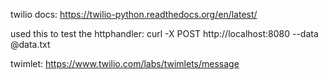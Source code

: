 
twilio docs: https://twilio-python.readthedocs.org/en/latest/

used this to test the httphandler: 
curl -X POST http://localhost:8080 --data @data.txt

twimlet: https://www.twilio.com/labs/twimlets/message
